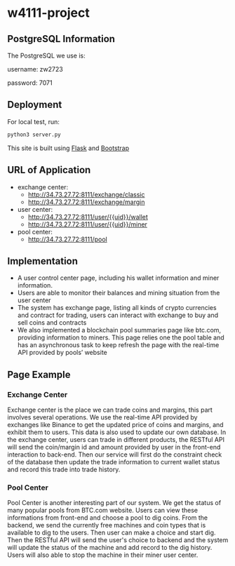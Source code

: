 # w4111-project

## PostgreSQL Information
The PostgreSQL we use is: 

username: zw2723 

password: 7071

## Deployment

For local test, run:
```sh
python3 server.py
```

This site is built using [Flask](https://flask.palletsprojects.com/en/2.0.x/) and [Bootstrap](https://getbootstrap.com/)

## URL of Application
- exchange center: 
    - http://34.73.27.72:8111/exchange/classic
    - http://34.73.27.72:8111/exchange/margin
- user center:
    - http://34.73.27.72:8111/user/{{uid}}/wallet
    - http://34.73.27.72:8111/user/{{uid}}/miner
- pool center:
    - http://34.73.27.72:8111/pool

## Implementation
- A user control center page, including his wallet information and miner information. 
- Users are able to monitor their balances and mining situation from the user center
- The system has exchange page, listing all kinds of crypto currencies and contract for trading, users can interact with exchange to buy and sell coins and contracts
- We also implemented a blockchain pool summaries page like btc.com, providing information to miners. This page relies one the pool table and has an asynchronous task to keep refresh the page with the real-time API provided by pools’ website

## Page Example
### Exchange Center
Exchange center is the place we can trade coins and margins, this part involves several operations. We use the real-time API provided by exchanges like Binance to get the updated price of coins and margins, and exhibit them to users. This data is also used to update our own database. In the exchange center, users can trade in different products, the RESTful API will send the coin/margin id and amount provided by user in the front-end interaction to back-end. Then our service will first do the constraint check of the database then update the trade information to current wallet status and record this trade into trade history.

### Pool Center
Pool Center is another interesting part of our system. We get the status of many popular pools from BTC.com website. Users can view these informations from front-end and choose a pool to dig coins. From the backend, we send the currently free machines and coin types that is available to dig to the users. Then user can make a choice and start dig. Then the RESTful API will send the user's choice to backend and the system will update the status of the machine and add record to the dig history. Users will also able to stop the machine in their miner user center.

